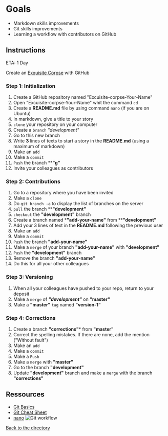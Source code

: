 # Goals

- Markdown skills improvements
- Git skills improvements
- Learning a workflow with contributors on GitHub

## Instructions

ETA: 1 Day

Create an [Exquisite Corpse](https://en.wikipedia.org/wiki/Exquisite_corpse) with GitHub

### Step 1: Initialization

1. Create a GitHub repository named "Excuisite-corpse-Your-Name"
2. Open "Excuisite-corpse-Your-Name" whit the command `cd`
3. Create a **README.md** file by using command `nano` (if you are on Ubuntu)
4. In markdown, give a title to your story
5. `clone` your repository on your computer
6. Create a `branch` _"development"_
7. Go to this new branch
8. Write **3** lines of texts to start a story in the **README.md** (using a maximum of markdown)
9. Make an `add`
10. Make a `commit`
11. `Push` the branch ****"g"**
12. Invite your colleagues as contributors

### Step 2: Contributions

1. Go to a repository where you have been invited
2. Make a `clone`
3. Do `git branch -a` to display the list of branches on the server
4. `pull` the branch ****"development"**
5. `checkout` the **"development"** branch
6. Create a branch named *******"add-your-name"****** from ****"development"**
7. Add your 3 lines of text in the **README.md** following the previous user
8. Make an `add`
9. Make a `commit`
10. `Push` the branch **"add-your-name"**
11. Make a `merge` of your branch **"add-your-name"** with **"development"**
12. `Push` the **"development"** branch
13. Remove the branch __"add-your-name"__
14. Do this for all your other colleagues

### Step 3: Versioning

1. When all your colleagues have pushed to your repo, return to your deposit
2. Make a `merge` of ***"development"*** on **"master"**
3. Make a **"master"** `tag` named **"version-1"**

### Step 4: Corrections

1. Create a branch **"corrections"*** from **"master"**
2. Correct the spelling mistakes. If there are none, add the mention ("Without fault")
3. Make an `add`
4. Make a `commit`
5. Make a `Push`
6. Make a `merge` with **"master"**
7. Go to the branch **"development"**
8. Update **"development"** branch and make a `merge` with the branch **"corrections"**

## Ressources

- [Git Basics](https://rogerdudler.github.io/git-guide/index.fr.html)
- [Git Cheat Sheet](https://rogerdudler.github.io/git-guide/files/git_cheat_sheet.pdf)
- [nano](https://help.ubuntu.com/community/Nano?_ga=2.171475168.110155971.1536746343-1962823923.1536746343)
![Git workflow](http://blog.launchdarkly.com/wp-content/uploads/2016/07/Slide2.jpg)

[Back to the directory](./)
